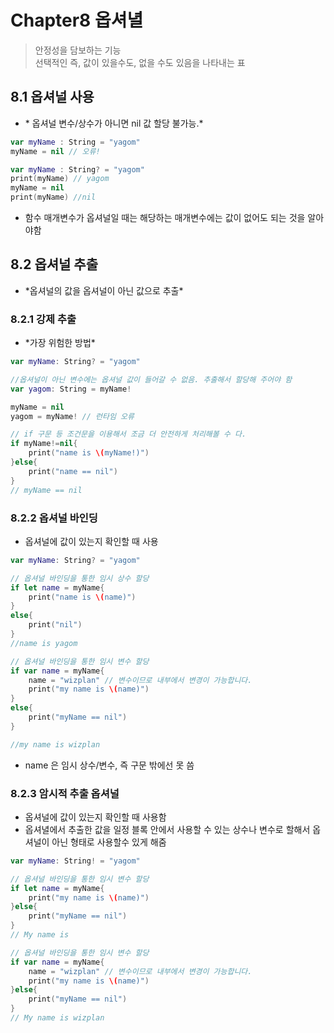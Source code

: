 # Chapter8 옵셔녈

>안정성을 담보하는 기능<br>
>선택적인 즉, 값이 있을수도, 없을 수도 있음을 나타내는 표

## 8.1 옵셔널 사용

- \* 옵셔널 변수/상수가 아니면 nil 값 할당 불가능.\*

```swift
var myName : String = "yagom"
myName = nil // 오류!

var myName : String? = "yagom"
print(myName) // yagom
myName = nil 
print(myName) //nil
```

- 함수 매개변수가 옵셔널일 때는 해당하는 매개변수에는 값이 없어도 되는 것을 알아야함

## 8.2 옵셔널 추출

- \*옵셔널의 값을 옵셔널이 아닌 값으로 추출\*

### 8.2.1 강제 추출

- \*가장 위험한 방법\*

```swift
var myName: String? = "yagom"

//옵셔널이 아닌 변수에는 옵셔널 값이 들어갈 수 없음. 추출해서 할당해 주어야 함
var yagom: String = myName!

myName = nil
yagom = myName! // 런타임 오류

// if 구문 등 조건문을 이용해서 조금 더 안전하게 처리해볼 수 다.
if myName!=nil{
	print("name is \(myName!)")
}else{
	print("name == nil")
}
// myName == nil
```

### 8.2.2 옵셔널 바인딩

- 옵셔널에 값이 있는지 확인할 때 사용

```swift
var myName: String? = "yagom"

// 옵셔널 바인딩을 통한 임시 상수 할당
if let name = myName{
	print("name is \(name)")
}
else{
	print("nil")
}
//name is yagom

// 옵셔널 바인딩을 통한 임시 변수 할당
if var name = myName{
	name = "wizplan" // 변수이므로 내부에서 변경이 가능합니다.
	print("my name is \(name)")
}
else{
	print("myName == nil")
}

//my name is wizplan
```

- name 은 임시 상수/변수, 즉 구문 밖에선 못 씀

### 8.2.3 암시적 추출 옵셔널

- 옵셔널에 값이 있는지 확인할 때 사용함
- 옵셔녈에서 추출한 값을 일정 블록 안에서 사용할 수 있는 상수나 변수로 할해서 옵셔널이 아닌 형태로 사용할수 있게 해줌

```swift
var myName: String! = "yagom"

// 옵셔널 바인딩을 통한 임시 변수 할당
if let name = myName{
	print("my name is \(name)")
}else{
	print("myName == nil")
}
// My name is 

// 옵셔널 바인딩을 통한 임시 변수 할당
if var name = myName{
	name = "wizplan" // 변수이므로 내부에서 변경이 가능합니다.
	print("my name is \(name)")
}else{
	print("myName == nil")
}
// My name is wizplan
```